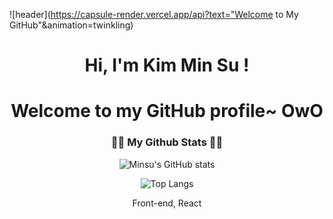 ![header](https://capsule-render.vercel.app/api?text="Welcome to My GitHub"&animation=twinkling)



<h1 align="center"> Hi, I'm Kim Min Su </a>!</h1>

<h1 align="center">Welcome to my GitHub profile~ OwO </h1>


<h3 align="center">👩‍💻 My Github Stats 👩‍💻</h3>
<div align="center">

![Minsu's GitHub stats](https://github-readme-stats.vercel.app/api?username=Minsu1322&show_icons=true&theme=radical)

![Top Langs](https://github-readme-stats.vercel.app/api/top-langs/?username=Minsu1322&layout=compact)

<p align="center"> Front-end, React </p>

<!--
Here are some ideas to get you started:

- 🔭 I’m currently working on ...
- 🌱 I’m currently learning ...
- 👯 I’m looking to collaborate on ...
- 🤔 I’m looking for help with ...
- 💬 Ask me about ...
- 📫 How to reach me: ...
- 😄 Pronouns: ...
- ⚡ Fun fact: ...
-->
